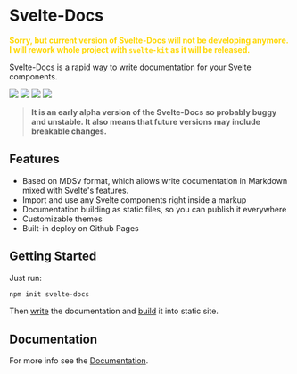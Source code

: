# Svelte-Docs

<span style="color:gold">**Sorry, but current version of Svelte-Docs will not be developing anymore. I will rework whole project with `svelte-kit` as it will be released.**</span>
 
Svelte-Docs is a rapid way to write documentation for your Svelte components.

![](https://github.com/AlexxNB/svelte-docs/workflows/Publish%20create-svelte-docs/badge.svg)
![](https://github.com/AlexxNB/svelte-docs/workflows/Publish%20@svelte-docs/core/badge.svg)
![](https://github.com/AlexxNB/svelte-docs/workflows/Publish%20@svelte-docs/publisher/badge.svg)
![](https://github.com/AlexxNB/svelte-docs/workflows/Publish%20@svelte-docs/server/badge.svg)

> **It is an early alpha version of the Svelte-Docs so probably buggy and unstable. It also means that future versions may include breakable changes.**

## Features

* Based on MDSv format, which allows write documentation in Markdown mixed with Svelte's features.
* Import and use any Svelte components right inside a markup
* Documentation building as static files, so you can publish it everywhere
* Customizable themes
* Built-in deploy on Github Pages

## Getting Started

Just run:

```bash
npm init svelte-docs
```

Then [write](https://alexxnb.github.io/svelte-docs/writing/mdsv) the documentation and [build](https://alexxnb.github.io/svelte-docs/start) it into static site.

## Documentation

For more info see the [Documentation](https://alexxnb.github.io/svelte-docs).
